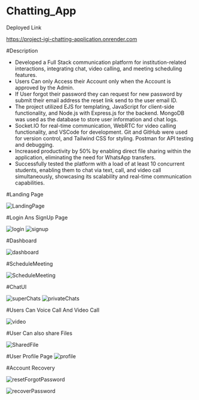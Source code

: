 # Chatting_App
Deployed Link

https://project-igi-chatting-application.onrender.com

#Description
- Developed a Full Stack communication platform for institution-related interactions, integrating chat, video calling, and meeting scheduling 
features.
- Users Can only Access their Account only when the Account is approved by the Admin.
- If User forgot their password they can request for new password by submit their email address the reset link send to the user email ID.
- The project utilized EJS for templating, JavaScript for client-side functionality, and Node.js with Express.js for the backend. 
  MongoDB was used as the database to store user information and chat logs.
- Socket.IO for real-time communication, WebRTC for video calling functionality, and VSCode for development. Git and GitHub were used for 
  version control, and Tailwind CSS for styling. Postman for API testing and debugging.
- Increased productivity by 50% by enabling direct file sharing within the application, eliminating the need for WhatsApp transfers.
- Successfully tested the platform with a load of at least 10 concurrent students, enabling them to chat via text, call, and video call 
simultaneously, showcasing its scalability and real-time communication capabilities.



#Landing Page

![LandingPage](https://github.com/VanshajTiwari/Chatting_App/assets/90194253/e4fdd193-a60a-4277-9cba-64b0762f4255)


#Login Ans SignUp Page

![login](https://github.com/VanshajTiwari/Chatting_App/assets/90194253/94e579f2-bd79-450b-b2d9-ece86445e5df)
![signup](https://github.com/VanshajTiwari/Chatting_App/assets/90194253/633c0c4a-19d2-4f1c-ad77-1e87b91fc45f)

#Dashboard

![dashboard](https://github.com/VanshajTiwari/Chatting_App/assets/90194253/941eb8da-2c65-4622-a9e1-c3cccae4d90e)

#ScheduleMeeting

![ScheduleMeeting](https://github.com/VanshajTiwari/Chatting_App/assets/90194253/c788e09e-bb53-4783-93a5-a8965c188a20)

#ChatUI

![superChats](https://github.com/VanshajTiwari/Chatting_App/assets/90194253/76033b9b-2c82-4af8-bfbe-0247722d6694)
![privateChats](https://github.com/VanshajTiwari/Chatting_App/assets/90194253/212da3f5-01ff-42d8-8c30-13f5aa6d4d87)

 #Users Can Voice Call And Video Call
 
![video](https://github.com/VanshajTiwari/Chatting_App/assets/90194253/9e448eb7-83ee-42de-a501-365c9eee4b54)
 
#User Can also share Files

![SharedFile](https://github.com/VanshajTiwari/Chatting_App/assets/90194253/659bbc74-4938-4d94-86d4-45f2f98e3c60)

#User Profile Page
![profile](https://github.com/VanshajTiwari/Chatting_App/assets/90194253/42164a46-2762-4e85-a054-f8f0928b89e2)

#Account Recovery

![resetForgotPassword](https://github.com/VanshajTiwari/Chatting_App/assets/90194253/6d420078-d0b1-4ac9-a35c-52fa7557b67a)

![recoverPassword](https://github.com/VanshajTiwari/Chatting_App/assets/90194253/b902797e-7b72-4443-aa06-2ae49c6185b1)
